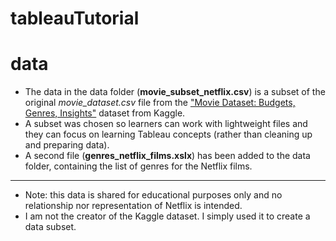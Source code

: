 # tableauTutorial

# data
- The data in the data folder (**movie_subset_netflix.csv**) is a subset of the original *movie_dataset.csv* file from the ["Movie Dataset: Budgets, Genres, Insights"](https://www.kaggle.com/datasets/utkarshx27/movies-dataset) dataset from Kaggle.
- A subset was chosen so learners can work with lightweight files and they can focus on learning Tableau concepts (rather than cleaning up and preparing data).
- A second file (**genres_netflix_films.xslx**) has been added to the data folder, containing the list of genres for the Netflix films.
------------------------
- Note: this data is shared for educational purposes only and no relationship nor representation of Netflix is intended.
- I am not the creator of the Kaggle dataset. I simply used it to create a data subset.
